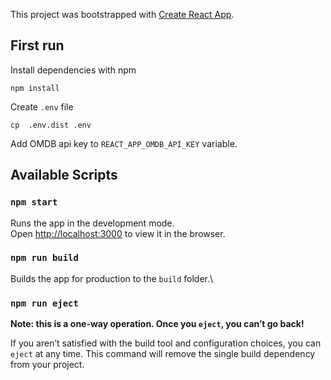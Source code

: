 
This project was bootstrapped with [Create React App](https://github.com/facebook/create-react-app).

## First run

Install dependencies with npm

`npm install`

Create `.env` file 

`cp  .env.dist .env`

Add OMDB api key to `REACT_APP_OMDB_API_KEY` variable.

## Available Scripts

### `npm start`

Runs the app in the development mode.\
Open [http://localhost:3000](http://localhost:3000) to view it in the browser.

### `npm run build`

Builds the app for production to the `build` folder.\


### `npm run eject`

**Note: this is a one-way operation. Once you `eject`, you can’t go back!**

If you aren’t satisfied with the build tool and configuration choices, you can `eject` at any time. This command will remove the single build dependency from your project.
